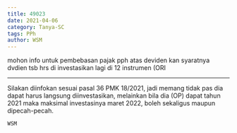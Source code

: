 ```yaml
---
title: 49023
date: 2021-04-06
category: Tanya-SC
tags: PPh
author: WSM
---
```


mohon info untuk pembebasan pajak pph atas deviden kan syaratnya dvdien tsb hrs di investasikan lagi di 12 instrumen (ORI

---

Silakan diinfokan sesuai pasal 36 PMK 18/2021, jadi memang tidak pas dia dapat harus langsung diinvestasikan, melainkan bila dia (OP) dapat tahun 2021 maka maksimal investasinya maret 2022, boleh sekaligus maupun dipecah-pecah.

`WSM`
